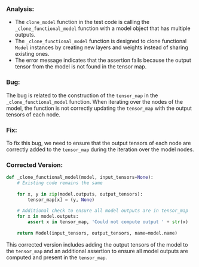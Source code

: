 ### Analysis:
- The `clone_model` function in the test code is calling the `_clone_functional_model` function with a model object that has multiple outputs.
- The `_clone_functional_model` function is designed to clone functional `Model` instances by creating new layers and weights instead of sharing existing ones.
- The error message indicates that the assertion fails because the output tensor from the model is not found in the tensor map.

### Bug:
The bug is related to the construction of the `tensor_map` in the `_clone_functional_model` function. When iterating over the nodes of the model, the function is not correctly updating the `tensor_map` with the output tensors of each node.

### Fix:
To fix this bug, we need to ensure that the output tensors of each node are correctly added to the `tensor_map` during the iteration over the model nodes.

### Corrected Version:
```python
def _clone_functional_model(model, input_tensors=None):
    # Existing code remains the same
    
    for x, y in zip(model.outputs, output_tensors):
        tensor_map[x] = (y, None)
        
    # Additional check to ensure all model outputs are in tensor_map
    for x in model.outputs:
        assert x in tensor_map, 'Could not compute output ' + str(x)
        
    return Model(input_tensors, output_tensors, name=model.name)
``` 

This corrected version includes adding the output tensors of the model to the `tensor_map` and an additional assertion to ensure all model outputs are computed and present in the `tensor_map`.